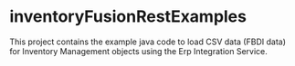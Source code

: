 # inventoryFusionRestExamples
This project contains the example java code to load CSV data (FBDI data) for Inventory Management objects using the Erp Integration Service.
